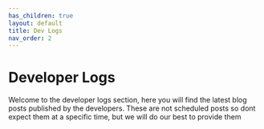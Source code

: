 ```yaml
---
has_children: true
layout: default
title: Dev Logs
nav_order: 2
---
```

# Developer Logs
Welcome to the developer logs section, here you will find the latest blog posts published by the developers. These are not scheduled posts so dont expect them at a specific time, but we will do our best to provide them